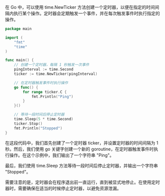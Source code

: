 在 Go 中，可以使用 time.NewTicker 方法创建一个定时器，以便在指定的时间间隔内执行某个操作。定时器会定期触发一个事件，并在每次触发事件时执行指定的操作。

```go
package main

import (
    "fmt"
    "time"
)

func main() {
    // 创建一个定时器，每隔 1 秒触发一次事件
    pingInterval := time.Second
    ticker := time.NewTicker(pingInterval)

    // 在定时器触发事件时执行操作
    go func() {
        for range ticker.C {
            fmt.Println("Ping")
        }
    }()

    // 等待一段时间后停止定时器
    time.Sleep(5 * time.Second)
    ticker.Stop()
    fmt.Println("Stopped")
}
```
在这段代码中，我们首先创建了一个定时器 ticker，并设置定时器的时间间隔为 1 秒。然后，我们使用 go 关键字创建一个新的 goroutine，在定时器触发事件时执行操作。在这个示例中，我们输出了一个字符串 "Ping"。

最后，我们使用 time.Sleep 方法等待一段时间后停止定时器，并输出一个字符串 "Stopped"。

需要注意的是，定时器会在程序退出前一直运行，直到被显式地停止。在使用定时器时，需要确保在适当的时候停止定时器，以避免资源泄漏。
